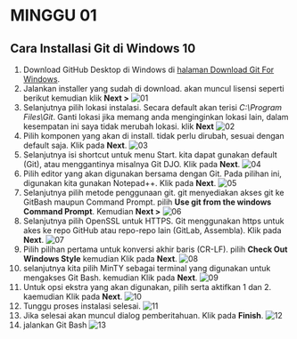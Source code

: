 # MINGGU 01

## Cara Installasi Git di Windows 10

1. Download GitHub Desktop di Windows di [halaman Download Git For Windows](https://git-scm.com/downloads).
2. Jalankan installer yang sudah di download. akan muncul lisensi seperti berikut kemudian klik **Next >**
![01](images/01/install-01.PNG)
3. Selanjutnya pilih lokasi instalasi. Secara default akan terisi *C:\Program Files\Git*. Ganti lokasi jika memang anda menginginkan lokasi lain, dalam kesempatan ini saya tidak merubah lokasi. klik **Next**
![02](images/01/install-02.PNG)
4. Pilih komponen yang akan di install. tidak perlu dirubah, sesuai dengan default saja. Klik pada **Next**.
![03](images/01/install-03.PNG)
5. Selanjutnya isi shortcut untuk menu Start. kita dapat gunakan default (Git), atau menggantinya misalnya Git DJO. Klik pada **Next**.
![04](images/01/install-04.PNG)
6. Pilih editor yang akan digunakan bersama dengan Git. Pada pilihan ini, digunakan kita gunakan Notepad++. Klik pada **Next**.
![05](images/01/install-05.PNG)
7. Selanjutnya pilih metode penggunaan git. git menyediakan akses git ke GitBash maupun Command Prompt. pilih **Use git from the windows Command Prompt**. Kemudian **Next >**
![06](images/01/install-06.PNG)
8. Selanjutnya pilih OpenSSL untuk HTTPS. Git menggunakan https untuk akes ke repo GitHub atau repo-repo lain (GitLab, Assembla).  Klik pada **Next**.
![07](images/01/install-07.PNG)
9. Pilih pilihan pertama untuk konversi akhir baris (CR-LF). pilih **Check Out Windows Style** kemudian Klik pada **Next**.
![08](images/01/install-08.PNG)
10. selanjutnya kita pilih MinTY sebagai terminal yang digunakan untuk mengakses Git Bash. kemudian Klik pada **Next**.
![09](images/01/install-09.PNG)
11. Untuk opsi ekstra yang akan digunakan, pilih serta aktifkan 1 dan 2. kaemudian Klik pada **Next**.
![10](images/01/install-10.PNG)
12. Tunggu proses instalasi selesai.
![11](images/01/install-11.PNG)
13. Jika selesai akan muncul dialog pemberitahuan. Klik pada **Finish**.
![12](images/01/install-12.PNG)
14. jalankan Git Bash
![13](images/01/install-13.PNG)